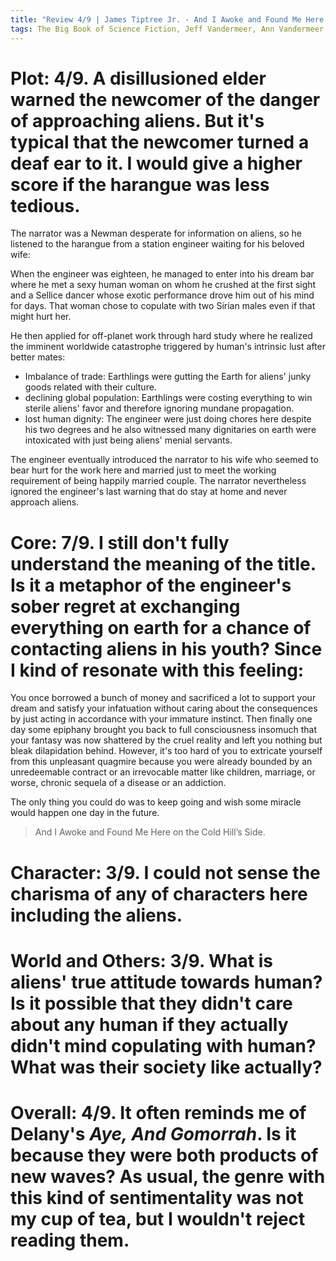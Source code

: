 ```yaml
---
title: "Review 4/9 | James Tiptree Jr. - And I Awoke and Found Me Here on the Cold Hill’s Side"
tags: The Big Book of Science Fiction, Jeff Vandermeer, Ann Vandermeer, short story, novelette, science fiction, 1915-, 1972
---
```


# Plot: 4/9. A disillusioned elder warned the newcomer of the danger of approaching aliens. But it's typical that the newcomer turned a deaf ear to it. I would give a higher score if the harangue was less tedious.
The narrator was a Newman desperate for information on aliens, so he listened to the harangue from a station engineer waiting for his beloved wife:

When the engineer was eighteen, he managed to enter into his dream bar where he met a sexy human woman on whom he crushed at the first sight and a Sellice dancer whose exotic performance drove him out of his mind for days. That woman chose to copulate with two Sirian males even if that might hurt her. 

He then applied for off-planet work through hard study where he realized the imminent worldwide catastrophe triggered by human's intrinsic lust after better mates:
+ Imbalance of trade: Earthlings were gutting the Earth for aliens' junky goods related with their culture.
+ declining global population: Earthlings were costing everything to win sterile aliens' favor and therefore ignoring mundane propagation.
+ lost human dignity: The engineer were just doing chores here despite his two degrees and he also witnessed many dignitaries on earth were intoxicated with just being aliens' menial servants.

The engineer eventually introduced the narrator to his wife who seemed to bear hurt for the work here and married just to meet the working requirement of being happily married couple. The narrator nevertheless ignored the engineer's last warning that do stay at home and never approach aliens.

# Core: 7/9. I still don't fully understand the meaning of the title. Is it a metaphor of the engineer's sober regret at exchanging everything on earth for a chance of contacting aliens in his youth? Since I kind of resonate with this feeling:

You once borrowed a bunch of money and sacrificed a lot to support your dream and satisfy your infatuation without caring about the consequences by just acting in accordance with your immature instinct. Then finally one day some epiphany brought you back to full consciousness insomuch that your fantasy was now shattered by the cruel reality and left you nothing but bleak dilapidation behind. However, it's too hard of you to extricate yourself from this unpleasant quagmire because you were already bounded by an unredeemable contract or an irrevocable matter like children, marriage, or worse, chronic sequela of a disease or an addiction.

The only thing you could do was to keep going and wish some miracle would happen one day in the future.

> And I Awoke and Found Me Here on the Cold Hill’s Side.

# Character: 3/9. I could not sense the charisma of any of characters here including the aliens.


# World and Others: 3/9. What is aliens' true attitude towards human? Is it possible that they didn't care about any human if they actually didn't mind copulating with human? What was their society like actually?



# Overall: 4/9. It often reminds me of Delany's *Aye, And Gomorrah*. Is it because they were both products of new waves? As usual, the genre with this kind of sentimentality was not my cup of tea, but I wouldn't reject reading them.
